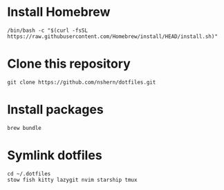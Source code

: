 # Install Homebrew
````
/bin/bash -c "$(curl -fsSL https://raw.githubusercontent.com/Homebrew/install/HEAD/install.sh)"
````

# Clone this repository
````
git clone https://github.com/nshern/dotfiles.git
````

# Install packages 
````
brew bundle
````

# Symlink dotfiles
````
cd ~/.dotfiles
stow fish kitty lazygit nvim starship tmux 
````


